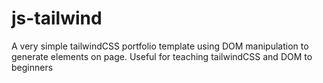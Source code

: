 # js-tailwind

A very simple tailwindCSS portfolio template using DOM manipulation to generate elements on page.
Useful for teaching tailwindCSS and DOM to beginners

